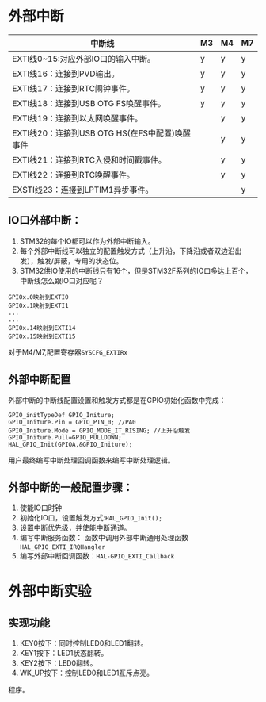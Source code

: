 # 外部中断

中断线|M3|M4|M7
---|---|---|---
EXTI线0~15:对应外部IO口的输入中断。|y|y|y
EXTI线16：连接到PVD输出。|y|y|y
EXTI线17：连接到RTC闹钟事件。|y|y|y
EXTI线18：连接到USB OTG FS唤醒事件。 | y|y|y
EXTI线19：连接到以太网唤醒事件。||y|y
EXTI线20：连接到USB OTG HS(在FS中配置)唤醒事件 | |y|y
EXTI线21：连接到RTC入侵和时间戳事件。||y|y
EXTI线22：连接到RTC唤醒事件。||y|y
EXSTI线23：连接到LPTIM1异步事件。|||y

## IO口外部中断：

1. STM32的每个IO都可以作为外部中断输入。
2. 每个外部中断线可以独立的配置触发方式（上升沿，下降沿或者双边沿出发），触发/屏蔽，专用的状态位。
3. STM32供IO使用的中断线只有16个，但是STM32F系列的IO口多达上百个，中断线怎么跟IO口对应呢？

```
GPIOx.0映射到EXTI0
GPIOx.1映射到EXTI1
...
...
GPIOx.14映射到EXTI14
GPIOx.15映射到EXTI15
```

对于M4/M7,配置寄存器`SYSCFG_EXTIRx`

## 外部中断配置

外部中断的中断线配置设置和触发方式都是在GPIO初始化函数中完成：

```
GPIO_initTypeDef GPIO_Initure;
GPIO_Initure.Pin = GPIO_PIN_0; //PA0
GPIO_Initure.Mode = GPIO_MODE_IT_RISING; //上升沿触发
GPIO_Initure.Pull=GPIO_PULLDOWN;
HAL_GPIO_Init(GPIOA,&GPIO_Initure);
```

用户最终编写中断处理回调函数来编写中断处理逻辑。

## 外部中断的一般配置步骤：

1. 使能IO口时钟
2. 初始化IO口，设置触发方式:`HAL_GPIO_Init();`
3. 设置中断优先级，并使能中断通道。
4. 编写中断服务函数：
	函数中调用外部中断通用处理函数`HAL_GPIO_EXTI_IRQHangler`
5. 编写外部中断回调函数：`HAL-GPIO_EXTI_Callback`

# 外部中断实验

## 实现功能

1. KEY0按下：同时控制LED0和LED1翻转。
2. KEY1按下：LED1状态翻转。
3. KEY2按下：LED0翻转。
4. WK_UP按下：控制LED0和LED1互斥点亮。

程序。

 